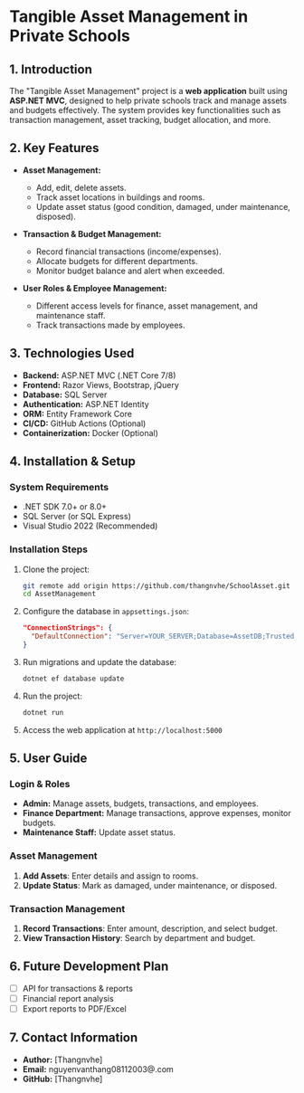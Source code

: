 # Tangible Asset Management in Private Schools

## 1. Introduction
The "Tangible Asset Management" project is a **web application** built using **ASP.NET MVC**, designed to help private schools track and manage assets and budgets effectively. The system provides key functionalities such as transaction management, asset tracking, budget allocation, and more.

## 2. Key Features
- **Asset Management:**
  - Add, edit, delete assets.
  - Track asset locations in buildings and rooms.
  - Update asset status (good condition, damaged, under maintenance, disposed).

- **Transaction & Budget Management:**
  - Record financial transactions (income/expenses).
  - Allocate budgets for different departments.
  - Monitor budget balance and alert when exceeded.

- **User Roles & Employee Management:**
  - Different access levels for finance, asset management, and maintenance staff.
  - Track transactions made by employees.

## 3. Technologies Used
- **Backend:** ASP.NET MVC (.NET Core 7/8)
- **Frontend:** Razor Views, Bootstrap, jQuery
- **Database:** SQL Server
- **Authentication:** ASP.NET Identity
- **ORM:** Entity Framework Core
- **CI/CD:** GitHub Actions (Optional)
- **Containerization:** Docker (Optional)

## 4. Installation & Setup
### System Requirements
- .NET SDK 7.0+ or 8.0+
- SQL Server (or SQL Express)
- Visual Studio 2022 (Recommended)

### Installation Steps
1. Clone the project:  
   ```sh
   git remote add origin https://github.com/thangnvhe/SchoolAsset.git
   cd AssetManagement
   ```
2. Configure the database in `appsettings.json`:  
   ```json
   "ConnectionStrings": {
     "DefaultConnection": "Server=YOUR_SERVER;Database=AssetDB;Trusted_Connection=True;"
   }
   ```
3. Run migrations and update the database:  
   ```sh
   dotnet ef database update
   ```
4. Run the project:  
   ```sh
   dotnet run
   ```
5. Access the web application at `http://localhost:5000`

## 5. User Guide
### Login & Roles
- **Admin:** Manage assets, budgets, transactions, and employees.
- **Finance Department:** Manage transactions, approve expenses, monitor budgets.
- **Maintenance Staff:** Update asset status.

### Asset Management
1. **Add Assets**: Enter details and assign to rooms.
2. **Update Status**: Mark as damaged, under maintenance, or disposed.

### Transaction Management
1. **Record Transactions**: Enter amount, description, and select budget.
2. **View Transaction History**: Search by department and budget.

## 6. Future Development Plan
- [ ] API for transactions & reports
- [ ] Financial report analysis
- [ ] Export reports to PDF/Excel

## 7. Contact Information
- **Author:** [Thangnvhe]
- **Email:** nguyenvanthang08112003@.com
- **GitHub:** [Thangnvhe]
